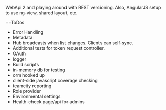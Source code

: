 WebApi 2 and playing around with REST versioning. Also, AngularJS setup to use ng-view, shared layout, etc.

==ToDos

* Error Handling
* Metadata
* Hub broadcasts when list changes. Clients can self-sync.
* Additional tests for token request controller.
* OAuth 
* logger
* Build scripts
* in-memory db for testing
* orm hooked up
* client-side javascript coverage checking
* teamcity reporting
* Role provider
* Environmental settings
* Health-check page/api for admins







